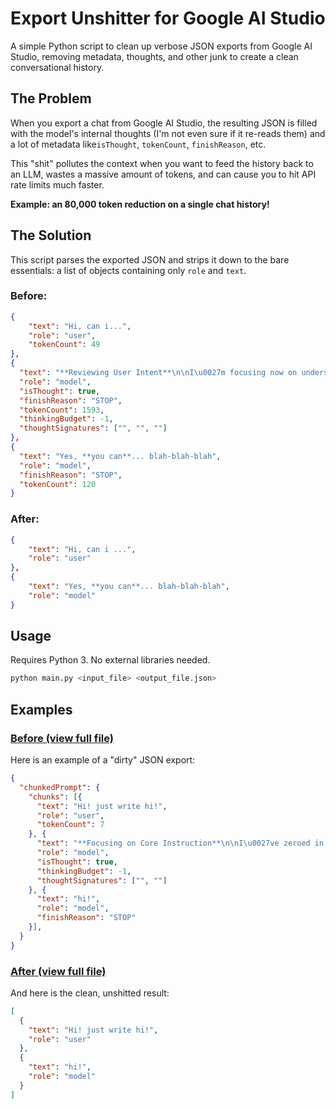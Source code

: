# Export Unshitter for Google AI Studio

A simple Python script to clean up verbose JSON exports from Google AI Studio, removing metadata, thoughts, and other junk to create a clean conversational history.

## The Problem

When you export a chat from Google AI Studio, the resulting JSON is filled with the model's internal thoughts (I'm not even sure if it re-reads them) and a lot of metadata like`isThought`, `tokenCount`, `finishReason`, etc.

This "shit" pollutes the context when you want to feed the history back to an LLM, wastes a massive amount of tokens, and can cause you to hit API rate limits much faster.

**Example: an 80,000 token reduction on a single chat history!**

## The Solution

This script parses the exported JSON and strips it down to the bare essentials: a list of objects containing only `role` and `text`.

### Before:
```json
{
    "text": "Hi, can i...",
    "role": "user",
    "tokenCount": 49
},
{
  "text": "**Reviewing User Intent**\n\nI\u0027m focusing now on understanding the user\u0027s..blah-blah-blah",
  "role": "model",
  "isThought": true,
  "finishReason": "STOP",
  "tokenCount": 1593,
  "thinkingBudget": -1,
  "thoughtSignatures": ["", "", ""]
}, 
{
  "text": "Yes, **you can**... blah-blah-blah",
  "role": "model",
  "finishReason": "STOP",
  "tokenCount": 120
}
```
### After:
```json
{
    "text": "Hi, can i ...",
    "role": "user"
},
{
    "text": "Yes, **you can**... blah-blah-blah",
    "role": "model"
}
```

## Usage
Requires Python 3. No external libraries needed.
```bash
python main.py <input_file> <output_file.json>
```

## Examples
### [Before (view full file)](before)
Here is an example of a "dirty" JSON export:
```json
{
  "chunkedPrompt": {
    "chunks": [{
      "text": "Hi! just write hi!",
      "role": "user",
      "tokenCount": 7
    }, {
      "text": "**Focusing on Core Instruction**\n\nI\u0027ve zeroed in on the user\u0027s explicit command: \"just write hi!\". The initial greeting is now properly considered a conversational opener.  My analysis of this single instruction is complete, and I\u0027m ready to proceed with execution.\n\n\n**Refining Response Delivery**\n\nI\u0027ve carefully considered the user\u0027s simple request, dissecting its intent and implications. My understanding is now cemented: deliver \"hi!\" without embellishment. I\u0027ve re-evaluated my analysis and determined it\u0027s complete. My task is now to generate the required text precisely and efficiently.\n\n\n",
      "role": "model",
      "isThought": true,
      "thinkingBudget": -1,
      "thoughtSignatures": ["", ""]
    }, {
      "text": "hi!",
      "role": "model",
      "finishReason": "STOP"
    }],
  }
}
```
### [After (view full file)](after.json)
And here is the clean, unshitted result:
```json
[
  {
    "text": "Hi! just write hi!",
    "role": "user"
  },
  {
    "text": "hi!",
    "role": "model"
  }
]
```